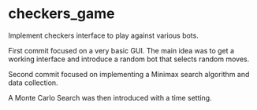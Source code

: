 # checkers_game
Implement checkers interface to play against various bots.

First commit focused on a very basic GUI. The main idea was to get a working interface and introduce a random bot that selects random moves.

Second commit focused on implementing a Minimax search algorithm and data collection.

A Monte Carlo Search was then introduced with a time setting.
